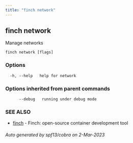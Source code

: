 ```yaml
---
title: "finch network"
---
```

## finch network

Manage networks

```
finch network [flags]
```

### Options

```
  -h, --help   help for network
```

### Options inherited from parent commands

```
      --debug   running under debug mode
```

### SEE ALSO

* [finch](../finch/)	 - Finch: open-source container development tool

###### Auto generated by spf13/cobra on 2-Mar-2023
